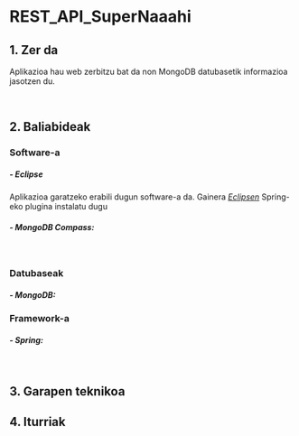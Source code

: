 # REST_API_SuperNaaahi

## 1. Zer da

Aplikazioa hau web zerbitzu bat da non MongoDB datubasetik informazioa jasotzen du. 

<br/>

## 2. Baliabideak

### Software-a 

##### - Eclipse

Aplikazioa garatzeko erabili dugun software-a da. Gainera *[Eclipsen](https://www.eclipse.org/downloads/)* 
Spring-eko plugina instalatu dugu


##### - MongoDB Compass:

<br/>

### Datubaseak 

##### - MongoDB:

### Framework-a

##### - Spring:

<br/>

## 3. Garapen teknikoa


## 4. Iturriak
